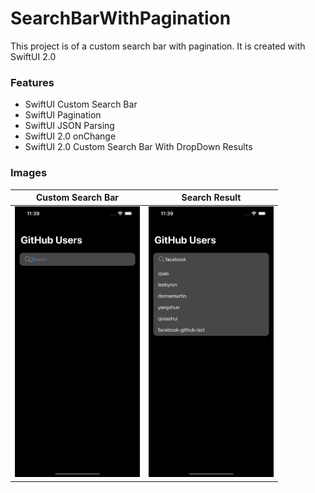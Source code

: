 # SearchBarWithPagination
This project is of a custom search bar with pagination. It is created with SwiftUI 2.0

### Features
- SwiftUI Custom Search Bar
- SwiftUI Pagination
- SwiftUI JSON Parsing
- SwiftUI 2.0 onChange
- SwiftUI 2.0 Custom Search Bar With DropDown Results

### Images

Custom Search Bar             |  Search Result
:-------------------------:|:-------------------------:
<img src="https://raw.githubusercontent.com/shawkathSrijon/SearchBarWithPagination/master/Simulator%20Screen%20Shot%20-%20iPhone%2012%20Pro%20Max%20-%202021-01-13%20at%2011.39.17.png" alt="Login" width="200"/>  |  <img src="https://raw.githubusercontent.com/shawkathSrijon/SearchBarWithPagination/master/Simulator%20Screen%20Shot%20-%20iPhone%2012%20Pro%20Max%20-%202021-01-13%20at%2011.39.27.png" alt="Form Submission" width="200"/>
